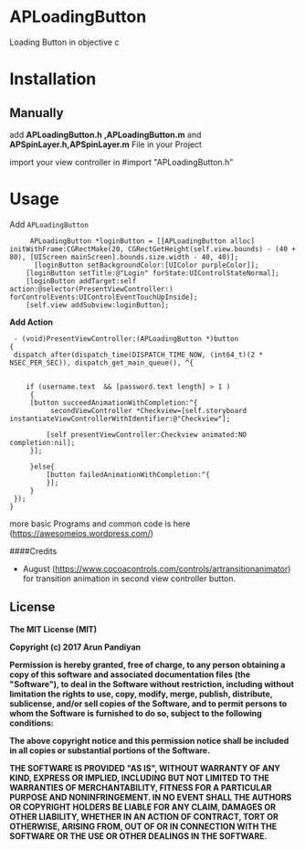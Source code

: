 # APLoadingButton
Loading Button in objective c

# Installation

## Manually
add <b>APLoadingButton.h ,APLoadingButton.m</b> and <b>APSpinLayer.h,APSpinLayer.m</b> File in your Project

import your view controller in  #import "APLoadingButton.h"

# Usage


Add `APLoadingButton`
```objc
     APLoadingButton *loginButton = [[APLoadingButton alloc] initWithFrame:CGRectMake(20, CGRectGetHeight(self.view.bounds) - (40 + 80), [UIScreen mainScreen].bounds.size.width - 40, 40)];
      [loginButton setBackgroundColor:[UIColor purpleColor]];
    [loginButton setTitle:@"Login" forState:UIControlStateNormal];
    [loginButton addTarget:self action:@selector(PresentViewController:) forControlEvents:UIControlEventTouchUpInside];
    [self.view addSubview:loginButton];
   ```
    
    
  <b> Add Action </b>
  
  
   ```objc
    - (void)PresentViewController:(APLoadingButton *)button
{
    dispatch_after(dispatch_time(DISPATCH_TIME_NOW, (int64_t)(2 * NSEC_PER_SEC)), dispatch_get_main_queue(), ^{
        
        
       if (username.text  && [password.text length] > 1 )
        {
        [button succeedAnimationWithCompletion:^{
             secondViewController *Checkview=[self.storyboard instantiateViewControllerWithIdentifier:@"Checkview"];
            
            [self presentViewController:Checkview animated:NO completion:nil];
        }];
     
        }else{
            [button failedAnimationWithCompletion:^{
            }];
        }
    });
}
```
more basic Programs and common code is here (https://awesomeios.wordpress.com/)

####Credits
* August (https://www.cocoacontrols.com/controls/artransitionanimator) for transition animation in second view controller button.

License
-------------------------------------------------------
<b>The MIT License (MIT)

Copyright (c) 2017 Arun Pandiyan



Permission is hereby granted, free of charge, to any person obtaining a copy
of this software and associated documentation files (the "Software"), to deal
in the Software without restriction, including without limitation the rights
to use, copy, modify, merge, publish, distribute, sublicense, and/or sell
copies of the Software, and to permit persons to whom the Software is
furnished to do so, subject to the following conditions:

The above copyright notice and this permission notice shall be included in all
copies or substantial portions of the Software.

THE SOFTWARE IS PROVIDED "AS IS", WITHOUT WARRANTY OF ANY KIND, EXPRESS OR
IMPLIED, INCLUDING BUT NOT LIMITED TO THE WARRANTIES OF MERCHANTABILITY,
FITNESS FOR A PARTICULAR PURPOSE AND NONINFRINGEMENT. IN NO EVENT SHALL THE
AUTHORS OR COPYRIGHT HOLDERS BE LIABLE FOR ANY CLAIM, DAMAGES OR OTHER
LIABILITY, WHETHER IN AN ACTION OF CONTRACT, TORT OR OTHERWISE, ARISING FROM,
OUT OF OR IN CONNECTION WITH THE SOFTWARE OR THE USE OR OTHER DEALINGS IN THE
SOFTWARE.</b>
